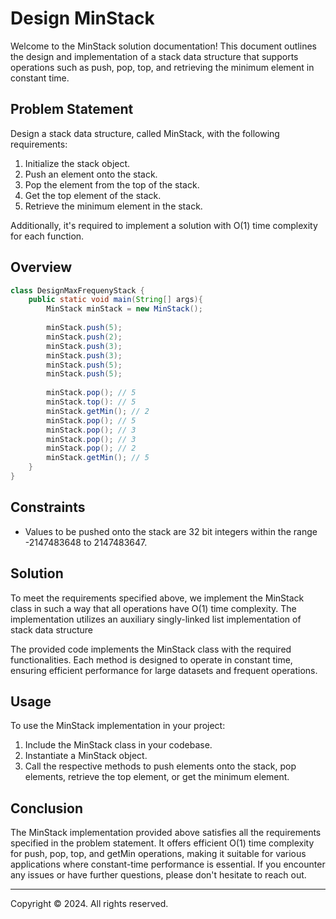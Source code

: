 # Design MinStack

Welcome to the MinStack solution documentation! This document outlines the design and implementation of a stack data structure that supports operations such as push, pop, top, and retrieving the minimum element in constant time.

## Problem Statement

Design a stack data structure, called MinStack, with the following requirements:

1. Initialize the stack object.
2. Push an element onto the stack.
3. Pop the element from the top of the stack.
4. Get the top element of the stack.
5. Retrieve the minimum element in the stack.

Additionally, it's required to implement a solution with O(1) time complexity for each function.

## Overview

```java
class DesignMaxFrequenyStack {
    public static void main(String[] args){
        MinStack minStack = new MinStack();
        
        minStack.push(5);
        minStack.push(2);
        minStack.push(3);
        minStack.push(3);
        minStack.push(5);
        minStack.push(5);
        
        minStack.pop(); // 5
        minStack.top(): // 5
        minStack.getMin(); // 2
        minStack.pop(); // 5
        minStack.pop(); // 3
        minStack.pop(); // 3
        minStack.pop(); // 2
        minStack.getMin(); // 5
    }
}
```

## Constraints

- Values to be pushed onto the stack are 32 bit integers within the range -2147483648 to 2147483647.

## Solution

To meet the requirements specified above, we implement the MinStack class in such a way that all operations have O(1) time complexity. The implementation utilizes an auxiliary singly-linked list implementation of stack data structure

The provided code implements the MinStack class with the required functionalities. Each method is designed to operate in constant time, ensuring efficient performance for large datasets and frequent operations.

## Usage

To use the MinStack implementation in your project:

1. Include the MinStack class in your codebase.
2. Instantiate a MinStack object.
3. Call the respective methods to push elements onto the stack, pop elements, retrieve the top element, or get the minimum element.

## Conclusion

The MinStack implementation provided above satisfies all the requirements specified in the problem statement. It offers efficient O(1) time complexity for push, pop, top, and getMin operations, making it suitable for various applications where constant-time performance is essential. If you encounter any issues or have further questions, please don't hesitate to reach out.


---
Copyright © 2024. All rights reserved.
